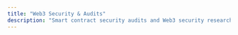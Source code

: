 ```yaml
---
title: "Web3 Security & Audits"
description: "Smart contract security audits and Web3 security research"
---
```

